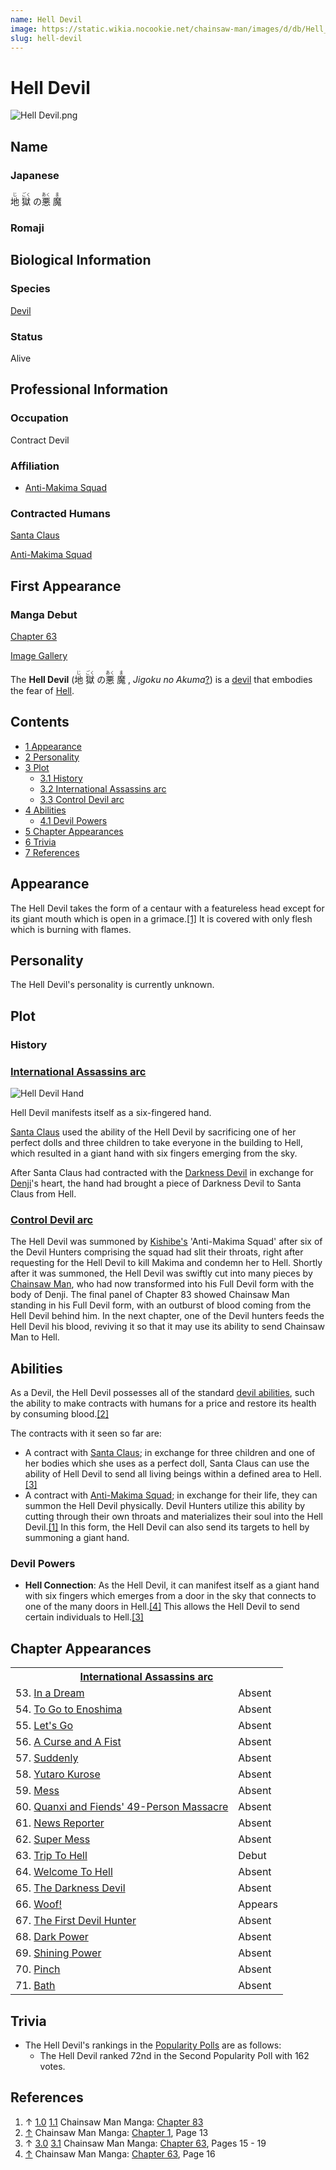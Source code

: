 ```yaml
---
name: Hell Devil
image: https://static.wikia.nocookie.net/chainsaw-man/images/d/db/Hell_Devil.png
slug: hell-devil
---
```


# Hell Devil

![](https://static.wikia.nocookie.net/chainsaw-man/images/d/db/Hell_Devil.png "Hell Devil.png")

## Name

### Japanese

<ruby lang="ja"><rb>地</rb><rp> (</rp><rt>じ</rt><rp>) </rp></ruby> <ruby lang="ja"><rb>獄</rb><rp> (</rp><rt>ごく</rt><rp>) </rp></ruby> の<ruby lang="ja"><rb>悪</rb><rp> (</rp><rt>あく</rt><rp>) </rp></ruby> <ruby lang="ja"><rb>魔</rb><rp> (</rp><rt>ま</rt><rp>)</rp></ruby>

### Romaji

## Biological Information

### Species

[Devil](/devil "Devil")

### Status

Alive

## Professional Information

### Occupation

Contract Devil

### Affiliation

-   [Anti-Makima Squad](/anti-makima-squad "Anti-Makima Squad")

### Contracted Humans

[Santa Claus](/santa-claus "Santa Claus")

[Anti-Makima Squad](/anti-makima-squad "Anti-Makima Squad")

## First Appearance

### Manga Debut

[Chapter 63](/chapter-63 "Chapter 63")

[Image Gallery](/hell-devil/image-gallery "Hell Devil/Image Gallery")

The **Hell Devil** (<ruby lang="ja"><rb>地</rb><rp> (</rp><rt>じ</rt><rp>) </rp></ruby> <ruby lang="ja"><rb>獄</rb><rp> (</rp><rt>ごく</rt><rp>) </rp></ruby> の<ruby lang="ja"><rb>悪</rb><rp> (</rp><rt>あく</rt><rp>) </rp></ruby> <ruby lang="ja"><rb>魔</rb><rp> (</rp><rt>ま</rt><rp>) </rp></ruby> , _Jigoku no Akuma_[?](http://en.wikipedia.org/wiki/Help:Installing_Japanese_character_sets "wikipedia:Help:Installing Japanese character sets")) is a [devil](/devil "Devil") that embodies the fear of [Hell](/hell "Hell").

## Contents

-   [1 Appearance](#Appearance)
-   [2 Personality](#Personality)
-   [3 Plot](#Plot)
    -   [3.1 History](#History)
    -   [3.2 International Assassins arc](#International_Assassins_arc)
    -   [3.3 Control Devil arc](#Control_Devil_arc)
-   [4 Abilities](#Abilities)
    -   [4.1 Devil Powers](#Devil_Powers)
-   [5 Chapter Appearances](#Chapter_Appearances)
-   [6 Trivia](#Trivia)
-   [7 References](#References)

## Appearance

The Hell Devil takes the form of a centaur with a featureless head except for its giant mouth which is open in a grimace.[\[1\]](#cite_note-Ch83-1) It is covered with only flesh which is burning with flames.

## Personality

The Hell Devil's personality is currently unknown.

## Plot

### History

### [International Assassins arc](/international-assassins-arc "International Assassins arc")

![Hell Devil Hand](https://static.wikia.nocookie.net/chainsaw-man/images/4/49/Hell_Devil_Hand.png "Hell Devil Hand.png")

[](/file:hell-devil-hand.png)

Hell Devil manifests itself as a six-fingered hand.

[Santa Claus](/santa-claus "Santa Claus") used the ability of the Hell Devil by sacrificing one of her perfect dolls and three children to take everyone in the building to Hell, which resulted in a giant hand with six fingers emerging from the sky.

After Santa Claus had contracted with the [Darkness Devil](/darkness-devil "Darkness Devil") in exchange for [Denji](/denji "Denji")'s heart, the hand had brought a piece of Darkness Devil to Santa Claus from Hell.

### [Control Devil arc](/control-devil-arc "Control Devil arc")

The Hell Devil was summoned by [Kishibe's](/kishibe "Kishibe") 'Anti-Makima Squad' after six of the Devil Hunters comprising the squad had slit their throats, right after requesting for the Hell Devil to kill Makima and condemn her to Hell. Shortly after it was summoned, the Hell Devil was swiftly cut into many pieces by [Chainsaw Man](/pochita "Pochita"), who had now transformed into his Full Devil form with the body of Denji. The final panel of Chapter 83 showed Chainsaw Man standing in his Full Devil form, with an outburst of blood coming from the Hell Devil behind him. In the next chapter, one of the Devil hunters feeds the Hell Devil his blood, reviving it so that it may use its ability to send Chainsaw Man to Hell.

## Abilities

As a Devil, the Hell Devil possesses all of the standard [devil abilities](/devil#general-abilities "Devil"), such the ability to make contracts with humans for a price and restore its health by consuming blood.[\[2\]](#cite_note-Ch1Pg13-2)

The contracts with it seen so far are:

-   A contract with [Santa Claus](/santa-claus "Santa Claus"); in exchange for three children and one of her bodies which she uses as a perfect doll, Santa Claus can use the ability of Hell Devil to send all living beings within a defined area to Hell.[\[3\]](#cite_note-Ch63Pg15_-_19-3)
-   A contract with [Anti-Makima Squad](/anti-makima-squad "Anti-Makima Squad"); in exchange for their life, they can summon the Hell Devil physically. Devil Hunters utilize this ability by cutting through their own throats and materializes their soul into the Hell Devil.[\[1\]](#cite_note-Ch83-1) In this form, the Hell Devil can also send its targets to hell by summoning a giant hand.

### Devil Powers

-   **Hell Connection**: As the Hell Devil, it can manifest itself as a giant hand with six fingers which emerges from a door in the sky that connects to one of the many doors in Hell.[\[4\]](#cite_note-Ch63Pg16-4) This allows the Hell Devil to send certain individuals to Hell.[\[3\]](#cite_note-Ch63Pg15_-_19-3)

## Chapter Appearances

<table><tbody><tr><th colspan="2"><center><a href="/international-assassins-arc" title="International Assassins arc"><span>International Assassins arc</span></a></center></th></tr><tr><td>53. <a href="/chapter-53" title="Chapter 53">In a Dream</a></td><td><span>Absent</span></td></tr><tr><td>54. <a href="/chapter-54" title="Chapter 54">To Go to Enoshima</a></td><td><span>Absent</span></td></tr><tr><td>55. <a href="/chapter-55" title="Chapter 55">Let's Go</a></td><td><span>Absent</span></td></tr><tr><td>56. <a href="/chapter-56" title="Chapter 56">A Curse and A Fist</a></td><td><span>Absent</span></td></tr><tr><td>57. <a href="/chapter-57" title="Chapter 57">Suddenly</a></td><td><span>Absent</span></td></tr><tr><td>58. <a href="/chapter-58" title="Chapter 58">Yutaro Kurose</a></td><td><span>Absent</span></td></tr><tr><td>59. <a href="/chapter-59" title="Chapter 59">Mess</a></td><td><span>Absent</span></td></tr><tr><td>60. <a href="/chapter-60" title="Chapter 60">Quanxi and Fiends' 49-Person Massacre</a></td><td><span>Absent</span></td></tr><tr><td>61. <a href="/chapter-61" title="Chapter 61">News Reporter</a></td><td><span>Absent</span></td></tr><tr><td>62. <a href="/chapter-62" title="Chapter 62">Super Mess</a></td><td><span>Absent</span></td></tr><tr><td>63. <a href="/chapter-63" title="Chapter 63">Trip To Hell</a></td><td><span>Debut</span></td></tr><tr><td>64. <a href="/chapter-64" title="Chapter 64">Welcome To Hell</a></td><td><span>Absent</span></td></tr><tr><td>65. <a href="/chapter-65" title="Chapter 65">The Darkness Devil</a></td><td><span>Absent</span></td></tr><tr><td>66. <a href="/chapter-66" title="Chapter 66">Woof!</a></td><td><span>Appears</span></td></tr><tr><td>67. <a href="/chapter-67" title="Chapter 67">The First Devil Hunter</a></td><td><span>Absent</span></td></tr><tr><td>68. <a href="/chapter-68" title="Chapter 68">Dark Power</a></td><td><span>Absent</span></td></tr><tr><td>69. <a href="/chapter-69" title="Chapter 69">Shining Power</a></td><td><span>Absent</span></td></tr><tr><td>70. <a href="/chapter-70" title="Chapter 70">Pinch</a></td><td><span>Absent</span></td></tr><tr><td>71. <a href="/chapter-71" title="Chapter 71">Bath</a></td><td><span>Absent</span></td></tr></tbody></table>

## Trivia

-   The Hell Devil's rankings in the [Popularity Polls](/popularity-polls "Popularity Polls") are as follows:
    -   The Hell Devil ranked 72nd in the Second Popularity Poll with 162 votes.

## References

1.  ↑ [1.0](#cite_ref-Ch83_1-0) [1.1](#cite_ref-Ch83_1-1) Chainsaw Man Manga: [Chapter 83](/chapter-83 "Chapter 83")
2.  [↑](#cite_ref-Ch1Pg13_2-0) Chainsaw Man Manga: [Chapter 1](/chapter-1 "Chapter 1"), Page 13
3.  ↑ [3.0](#cite_ref-Ch63Pg15_-_19_3-0) [3.1](#cite_ref-Ch63Pg15_-_19_3-1) Chainsaw Man Manga: [Chapter 63](/chapter-63 "Chapter 63"), Pages 15 - 19
4.  [↑](#cite_ref-Ch63Pg16_4-0) Chainsaw Man Manga: [Chapter 63](/chapter-63 "Chapter 63"), Page 16